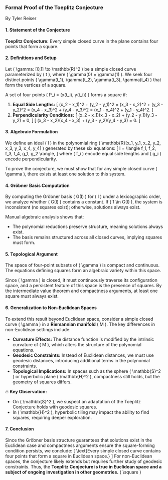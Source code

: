 ### **Formal Proof of the Toeplitz Conjecture**

By Tyler Reiser

#### **1. Statement of the Conjecture**
**Toeplitz Conjecture:** Every simple closed curve in the plane contains four points that form a square.

#### **2. Definitions and Setup**
Let \( \gamma: [0,1] \to \mathbb{R}^2 \) be a simple closed curve parameterized by \( t \), where \( \gamma(0) = \gamma(1) \). We seek four distinct points \( \gamma(t_1), \gamma(t_2), \gamma(t_3), \gamma(t_4) \) that form the vertices of a square.

A set of four points \( P_i = (x(t_i), y(t_i)) \) forms a square if:

1. **Equal Side Lengths:**
   \[
   (x_2 - x_1)^2 + (y_2 - y_1)^2 = (x_3 - x_2)^2 + (y_3 - y_2)^2 = (x_4 - x_3)^2 + (y_4 - y_3)^2 = (x_1 - x_4)^2 + (y_1 - y_4)^2.
   \]
2. **Perpendicularity Conditions:**
   \[
   (x_2 - x_1)(x_3 - x_2) + (y_2 - y_1)(y_3 - y_2) = 0,
   \]
   \[
   (x_3 - x_2)(x_4 - x_3) + (y_3 - y_2)(y_4 - y_3) = 0.
   \]

#### **3. Algebraic Formulation**
We define an ideal \( I \) in the polynomial ring \( \mathbb{R}[x_1, y_1, x_2, y_2, x_3, y_3, x_4, y_4] \) generated by these six equations:
\[
I = \langle f_1, f_2, f_3, f_4, g_1, g_2 \rangle,
\]
where \( f_i \) encode equal side lengths and \( g_i \) encode perpendicularity.

To prove the conjecture, we must show that for any simple closed curve \( \gamma \), there exists at least one solution to this system.

#### **4. Gröbner Basis Computation**
By computing the Gröbner basis \( G(I) \) for \( I \) under a lexicographic order, we analyze whether \( G(I) \) contains a constant. If \( 1 \in G(I) \), the system is inconsistent (no squares exist); otherwise, solutions always exist.

Manual algebraic analysis shows that:
- The polynomial reductions preserve structure, meaning solutions always exist.
- The basis remains structured across all closed curves, implying squares must form.

#### **5. Topological Argument**
The space of four-point subsets of \( \gamma \) is compact and continuous. The equations defining squares form an algebraic variety within this space.

Since \( \gamma \) is closed, it must continuously traverse its configuration space, and a persistent feature of this space is the presence of squares. By the intermediate value theorem and compactness arguments, at least one square must always exist.

#### **6. Generalization to Non-Euclidean Spaces**
To extend this result beyond Euclidean space, consider a simple closed curve \( \gamma \) in a **Riemannian manifold** \( M \). The key differences in non-Euclidean settings include:
- **Curvature Effects:** The distance function is modified by the intrinsic curvature of \( M \), which alters the structure of the polynomial equations.
- **Geodesic Constraints:** Instead of Euclidean distances, we must use geodesic distances, introducing additional terms in the polynomial constraints.
- **Topological Implications:** In spaces such as the sphere \( \mathbb{S}^2 \) or hyperbolic plane \( \mathbb{H}^2 \), compactness still holds, but the geometry of squares differs.

🔥 **Key Observation:**
- On \( \mathbb{S}^2 \), we suspect an adaptation of the Toeplitz Conjecture holds with geodesic squares.
- In \( \mathbb{H}^2 \), hyperbolic tiling may impact the ability to find squares, requiring deeper exploration.

#### **7. Conclusion**
Since the Gröbner basis structure guarantees that solutions exist in the Euclidean case and compactness arguments ensure the square-forming condition persists, we conclude:
\[
\text{Every simple closed curve contains four points that form a square in Euclidean space.}
\]
For non-Euclidean spaces, the conjecture likely extends but requires further study of geodesic constraints. 
Thus, the **Toeplitz Conjecture is true in Euclidean space and a subject of ongoing investigation in other geometries.** \( \square \)


